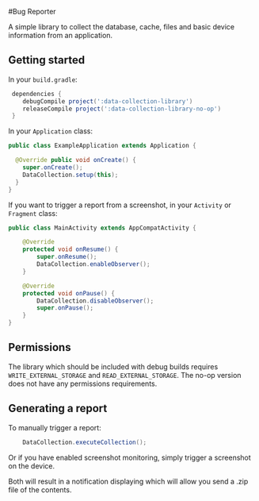 #Bug Reporter

A simple library to collect the database, cache, files and basic device information from an application.

## Getting started

In your `build.gradle`:

```gradle
 dependencies {
    debugCompile project(':data-collection-library')
    releaseCompile project(':data-collection-library-no-op')
 }
```

In your `Application` class:

```java
public class ExampleApplication extends Application {

  @Override public void onCreate() {
    super.onCreate();
    DataCollection.setup(this);
  }
}
```

If you want to trigger a report from a screenshot, in your `Activity` or `Fragment` class:
```java
public class MainActivity extends AppCompatActivity {

    @Override
    protected void onResume() {
        super.onResume();
        DataCollection.enableObserver();
    }

    @Override
    protected void onPause() {
        DataCollection.disableObserver();
        super.onPause();
    }
}
```

## Permissions

The library which should be included with debug builds requires `WRITE_EXTERNAL_STORAGE` and `READ_EXTERNAL_STORAGE`.  The no-op version does not have any permissions requirements. 

## Generating a report

To manually trigger a report:

```java
    DataCollection.executeCollection();
```

Or if you have enabled screenshot monitoring, simply trigger a screenshot on the device.

Both will result in a notification displaying which will allow you send a .zip file of the contents.
